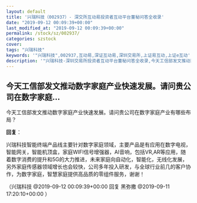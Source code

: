 ```yaml
---
layout: default
title: '兴瑞科技（002937）- 深交所互动易投资者互动平台董秘问答全收录'
date: "2019-09-12 00:09:39+00:00"
last_modified_at: "2019-09-12 00:09:39+00:00"
permalink: /stock/sz/002937/
categories: szstock
cover: 
tags: "兴瑞科技"
keywords: '"兴瑞科技",002937,互动易,深证互动易,深圳交易所,上证易互动,上证e互动'
description: '"兴瑞科技-深圳交易所投资者互动平台董秘问答全收录,今天工信部发文推动数字家庭产业快速发展。请问贵公司在数字家庭产业有哪些布局？"'
---
```


## 今天工信部发文推动数字家庭产业快速发展。请问贵公司在数字家庭...

今天工信部发文推动数字家庭产业快速发展。请问贵公司在数字家庭产业有哪些布局？

**回复**：

兴瑞科技智能终端产品线主要针对数字家庭领域，主要产品是有应用在数字电视，智能网关，智能机顶盒，家庭WIFI信号增强器，AI音响，包括VR,AR等应用，随着数字消费的提升和5G的大力推进，未来家庭向自动化，智能化，无线化发展，另外家庭传感器领域增长也会较快，公司多年投入研发，与全球行业前几的客户协作，为数字家庭，智慧家庭提供高品质的零组件服务，谢谢！ 

（兴瑞科技  @2019-09-12 00:09:39+00:00 回复 黑弥撒  @2019-09-11 17:20:10+00:00 ）

